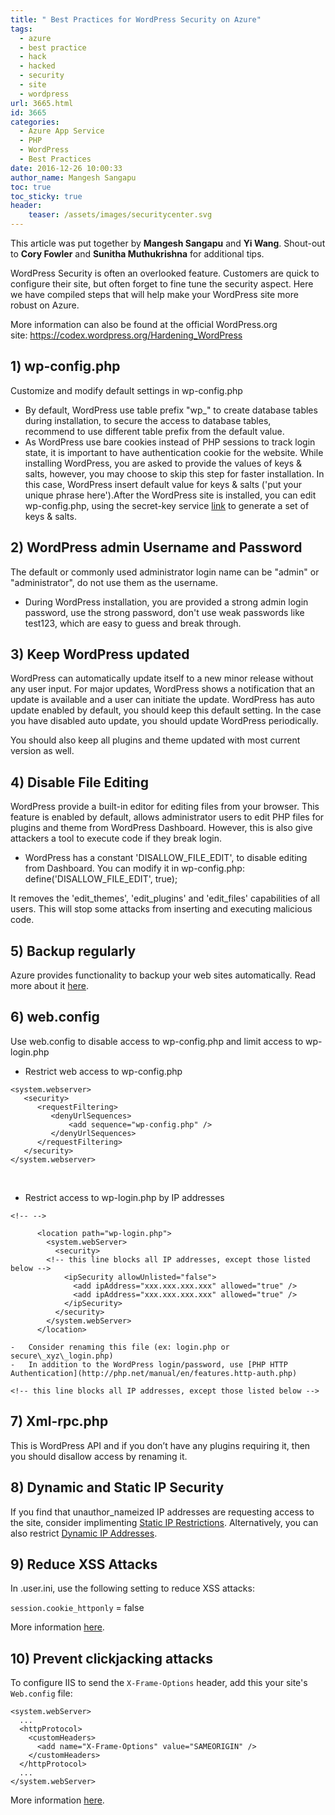 ```yaml
---
title: " Best Practices for WordPress Security on Azure"
tags:
  - azure
  - best practice
  - hack
  - hacked
  - security
  - site
  - wordpress
url: 3665.html
id: 3665
categories:
  - Azure App Service 
  - PHP
  - WordPress
  - Best Practices
date: 2016-12-26 10:00:33
author_name: Mangesh Sangapu
toc: true
toc_sticky: true
header:
    teaser: /assets/images/securitycenter.svg
---
```


This article was put together by **Mangesh Sangapu** and **Yi Wang**. Shout-out to **Cory Fowler** and **Sunitha Muthukrishna** for additional tips.

WordPress Security is often an overlooked feature. Customers are quick to configure their site, but often forget to fine tune the security aspect. Here we have compiled steps that will help make your WordPress site more robust on Azure.

More information can also be found at the official WordPress.org site: <https://codex.wordpress.org/Hardening_WordPress>

## 1) wp-config.php

Customize and modify default settings in wp-config.php

-   By default, WordPress use table prefix "wp\_" to create database tables during installation, to secure the access to database tables,\
    recommend to use different table prefix from the default value.
-   As WordPress use bare cookies instead of PHP sessions to track login state, it is important to have authentication cookie for the website. While installing WordPress, you are asked to provide the values of keys & salts, however, you may choose to skip this step for faster installation. In this case, WordPress insert default value for keys & salts ('put your unique phrase here').After the WordPress site is installed, you can edit wp-config.php, using the secret-key service [link](https://api.wordpress.org/secret-key/1.1/salt/) to generate a set of keys & salts.

## 2) WordPress admin Username and Password

The default or commonly used administrator login name can be "admin" or "administrator", do not use them as the username.

-   During WordPress installation, you are provided a strong admin login password, use the strong password, don't use weak passwords like test123, which are easy to guess and break through.

## 3) Keep WordPress updated

WordPress can automatically update itself to a new minor release without any user input. For major updates, WordPress shows a notification that an update is available and a user can initiate the update. WordPress has auto update enabled by default, you should keep this default setting. In the case you have disabled auto update, you should update WordPress periodically.

You should also keep all plugins and theme updated with most current version as well.

## 4) Disable File Editing

WordPress provide a built-in editor for editing files from your browser. This feature is enabled by default, allows administrator users to edit PHP files for plugins and theme from WordPress Dashboard. However, this is also give attackers a tool to execute code if they break login.

-   WordPress has a constant 'DISALLOW\_FILE\_EDIT', to disable editing from Dashboard. You can modify it in wp-config.php: define('DISALLOW\_FILE\_EDIT', true);

It removes the 'edit\_themes', 'edit\_plugins' and 'edit\_files' capabilities of all users. This will stop some attacks from inserting and executing malicious code.

## 5) Backup regularly

Azure provides functionality to backup your web sites automatically. Read more about it [here](https://docs.microsoft.com/en-us/azure/app-service-web/web-sites-backup).

## 6) web.config

Use web.config to disable access to wp-config.php and limit access to wp-login.php

-   Restrict web access to wp-config.php

```
<system.webserver>
   <security>
      <requestFiltering>
         <denyUrlSequences>
             <add sequence="wp-config.php" />
         </denyUrlSequences>
      </requestFiltering>
   </security>
</system.webserver>
```

 

-   Restrict access to wp-login.php by IP addresses
```
<!-- -->

      <location path="wp-login.php">
        <system.webServer>
          <security>
        <!-- this line blocks all IP addresses, except those listed below -->
            <ipSecurity allowUnlisted="false">
              <add ipAddress="xxx.xxx.xxx.xxx" allowed="true" />
              <add ipAddress="xxx.xxx.xxx.xxx" allowed="true" />
            </ipSecurity>
          </security>
        </system.webServer>
      </location>

-   Consider renaming this file (ex: login.php or secure\_xyz\_login.php)
-   In addition to the WordPress login/password, use [PHP HTTP Authentication](http://php.net/manual/en/features.http-auth.php)

<!-- this line blocks all IP addresses, except those listed below -->
```
## 7) Xml-rpc.php

This is WordPress API and if you don’t have any plugins requiring it, then you should disallow access by renaming it.

## 8) Dynamic and Static IP Security

If you find that unauthor_nameized IP addresses are requesting access to the site, consider implimenting [Static IP Restrictions](https://www.iis.net/configreference/system.webserver/security/ipsecurity). Alternatively, you can also restrict [Dynamic IP Addresses](https://www.iis.net/configreference/system.webserver/security/dynamicipsecurity).

## 9) Reduce XSS Attacks

In .user.ini, use the following setting to reduce XSS attacks:

`session.cookie_httponly` = false

More information [here](http://php.net/manual/en/session.configuration.php#ini.session.cookie-httponly).

## 10) Prevent clickjacking attacks

To configure IIS to send the `X-Frame-Options` header, add this your site's `Web.config` file:

``` {.brush: .xml .line-numbers .language-xml style="padding-left: 30px"}
<system.webServer>
  ...
  <httpProtocol>
    <customHeaders>
      <add name="X-Frame-Options" value="SAMEORIGIN" />
    </customHeaders>
  </httpProtocol>
  ...
</system.webServer>
```

More information [here](https://developer.mozilla.org/en-US/docs/Web/HTTP/Headers/X-Frame-Options).
